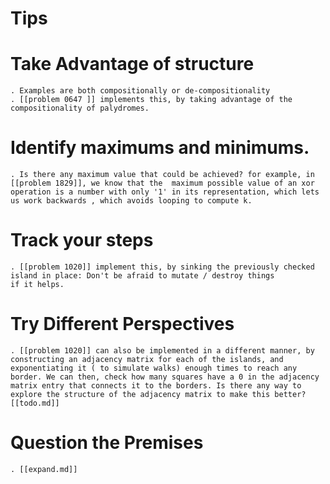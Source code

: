 

# Tips

# Take Advantage of structure
    . Examples are both compositionally or de-compositionality
    . [[problem 0647 ]] implements this, by taking advantage of the compositionality of palydromes. 


# Identify maximums and minimums.
    . Is there any maximum value that could be achieved? for example, in [[problem 1829]], we know that the  maximum possible value of an xor operation is a number with only '1' in its representation, which lets us work backwards , which avoids looping to compute k.


# Track your steps
    . [[problem 1020]] implement this, by sinking the previously checked island in place: Don't be afraid to mutate / destroy things 
    if it helps.
    



# Try Different Perspectives
    . [[problem 1020]] can also be implemented in a different manner, by constructing an adjacency matrix for each of the islands, and exponentiating it ( to simulate walks) enough times to reach any border. We can then, check how many squares have a 0 in the adjacency matrix entry that connects it to the borders. Is there any way to explore the structure of the adjacency matrix to make this better? [[todo.md]] 

# Question the Premises
    . [[expand.md]]
